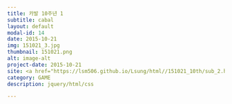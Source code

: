 ```yaml
---
title: 카발 10주년 1
subtitle: cabal
layout: default
modal-id: 14
date: 2015-10-21
img: 151021_3.jpg
thumbnail: 151021.png
alt: image-alt
project-date: 2015-10-21
site: <a href="https://lsm506.github.io/Lsung/html//151021_10th/sub_2.html" target="_blank">Go</a>
category: GAME
description: jquery/html/css

---
```

